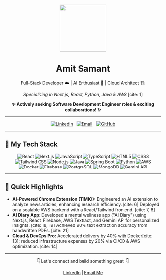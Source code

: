 <p align="center">
  <img src="https://media.giphy.com/media/v1.Y2lkPTc5MGI3NjExZzV0cmZqZGRpYnN3djY2eXF6emh0cHZ0NWhycTY0Z3BmdGVoYmNodyZlcD12MV9pbnRlcm5hbF9naWZfYnlfaWQmY3Q9Zw/RbDKaczqWovIugyJmW/giphy.gif" width="150" />
</p>

<h1 align="center">Amit Samant</h1>
<p align="center">
  Full-Stack Developer ☁️ | AI Enthusiast 🤖 | Cloud Architect 🏗️
</p>
<p align="center">
  <em>Specializing in Next.js, React, Python, Java & AWS</em> [cite: 1]
</p>

<p align="center">
  <strong>✨ Actively seeking Software Development Engineer roles & exciting collaborations! ✨</strong>
</p>

---

<p align="center">
  <a href="https://linkedin.com/in/amitsamant12" target="_blank"><img src="https://img.shields.io/badge/LinkedIn-0077B5?style=for-the-badge&logo=linkedin&logoColor=white" alt="LinkedIn"/></a> &nbsp;
  <a href="mailto:samantamitus@gmail.com"><img src="https://img.shields.io/badge/Email-D14836?style=for-the-badge&logo=gmail&logoColor=white" alt="Email"/></a> &nbsp;
  <a href="https://github.com/Jaemo12" target="_blank"><img src="https://img.shields.io/badge/GitHub-181717?style=for-the-badge&logo=github&logoColor=white" alt="GitHub"/></a>
</p>

---

## 🚀 My Tech Stack

<p align="center">
  <img src="https://img.shields.io/badge/React-61DAFB?style=flat-square&logo=react&logoColor=black" alt="React"/>
  <img src="https://img.shields.io/badge/Next.js-000000?style=flat-square&logo=nextdotjs&logoColor=white" alt="Next.js"/>
  <img src="https://img.shields.io/badge/JavaScript-F7DF1E?style=flat-square&logo=javascript&logoColor=black" alt="JavaScript"/>
  <img src="https://img.shields.io/badge/TypeScript-3178C6?style=flat-square&logo=typescript&logoColor=white" alt="TypeScript"/>
  <img src="https://img.shields.io/badge/HTML5-E34F26?style=flat-square&logo=html5&logoColor=white" alt="HTML5"/>
  <img src="https://img.shields.io/badge/CSS3-1572B6?style=flat-square&logo=css3&logoColor=white" alt="CSS3"/>
  <img src="https://img.shields.io/badge/Tailwind_CSS-38B2AC?style=flat-square&logo=tailwind-css&logoColor=white" alt="Tailwind CSS"/>

  <img src="https://img.shields.io/badge/Node.js-339933?style=flat-square&logo=nodedotjs&logoColor=white" alt="Node.js"/>
  <img src="https://img.shields.io/badge/Java-007396?style=flat-square&logo=java&logoColor=white" alt="Java"/>
  <img src="https://img.shields.io/badge/Spring_Boot-6DB33F?style=flat-square&logo=spring-boot&logoColor=white" alt="Spring Boot"/>
  <img src="https://img.shields.io/badge/Python-3776AB?style=flat-square&logo=python&logoColor=white" alt="Python"/>

  <img src="https://img.shields.io/badge/Amazon_AWS-232F3E?style=flat-square&logo=amazon-aws&logoColor=white" alt="AWS"/>
  <img src="https://img.shields.io/badge/Docker-2496ED?style=flat-square&logo=docker&logoColor=white" alt="Docker"/>
  <img src="https://img.shields.io/badge/Firebase-FFCA28?style=flat-square&logo=firebase&logoColor=black" alt="Firebase"/>
  <img src="https://img.shields.io/badge/PostgreSQL-336791?style=flat-square&logo=postgresql&logoColor=white" alt="PostgreSQL"/>
  <img src="https://img.shields.io/badge/MongoDB-47A248?style=flat-square&logo=mongodb&logoColor=white" alt="MongoDB"/>

  <img src="https://img.shields.io/badge/Gemini_API-8E44AD?style=flat-square&logoColor=white" alt="Gemini API"/>
</p>

---

## 🌟 Quick Highlights

* **AI-Powered Chrome Extension (TIMIO):** Engineered an AI extension to analyze news articles, enhancing research efficiency. [cite: 6] Deployed on a scalable AWS backend with a React/Tailwind frontend. [cite: 7, 8]
* **AI Diary App:** Developed a mental wellness app ("AI Diary") using Next.js, React, Firebase, AWS Textract, and Gemini API for personalized insights. [cite: 18, 19] Achieved 90% text extraction accuracy from handwritten PDFs. [cite: 21]
* **Cloud & DevOps Pro:** Accelerated delivery by 40% with Docker[cite: 13]; reduced infrastructure expenses by 20% via CI/CD & AWS optimization. [cite: 14]

---

<p align="center">
  👇 Let's connect and build something great! 👇
</p>
<p align="center">
  <a href="https://linkedin.com/in/amitsamant12">LinkedIn</a> | <a href="mailto:samantamitus@gmail.com">Email Me</a>
</p>
